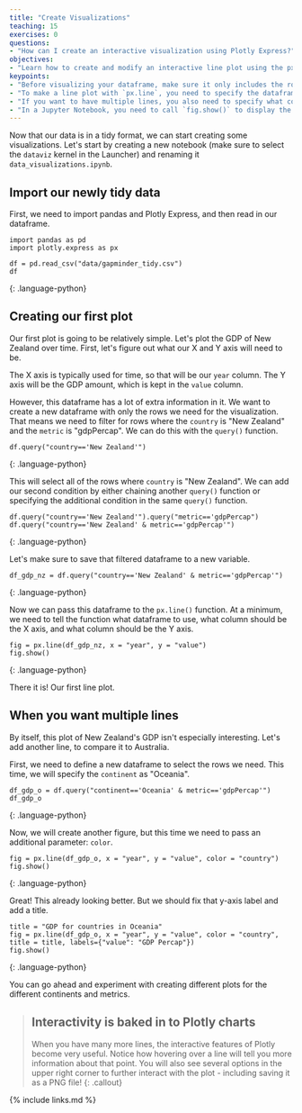 ```yaml
---
title: "Create Visualizations"
teaching: 15
exercises: 0
questions:
- "How can I create an interactive visualization using Plotly Express?"
objectives:
- "Learn how to create and modify an interactive line plot using the px.line() function"
keypoints:
- "Before visualizing your dataframe, make sure it only includes the rows you want to visualize. You can use pandas' `query()` function to easily accomplish this"
- "To make a line plot with `px.line`, you need to specify the dataframe, X axis, and Y axis"
- "If you want to have multiple lines, you also need to specify what column determines the line color"
- "In a Jupyter Notebook, you need to call `fig.show()` to display the chart"
---
```


Now that our data is in a tidy format, we can start creating some visualizations. Let's start by creating a new notebook (make sure to select the `dataviz` kernel in the Launcher) and renaming it `data_visualizations.ipynb`.

## Import our newly tidy data

First, we need to import pandas and Plotly Express, and then read in our dataframe.

~~~
import pandas as pd
import plotly.express as px

df = pd.read_csv("data/gapminder_tidy.csv")
df
~~~
{: .language-python}

## Creating our first plot

Our first plot is going to be relatively simple. Let's plot the GDP of New Zealand over time. First, let's figure out what our X and Y axis will need to be.

The X axis is typically used for time, so that will be our `year` column.
The Y axis will be the GDP amount, which is kept in the `value` column.

However, this dataframe has a lot of extra information in it. We want to create a new dataframe with only the rows we need for the visualization. 
That means we need to filter for rows where the `country` is "New Zealand" and the `metric` is "gdpPercap".
We can do this with the `query()` function.

~~~
df.query("country=='New Zealand'")
~~~
{: .language-python}

This will select all of the rows where `country` is "New Zealand". We can add our second condition by either chaining another `query()` function or specifying the additional condition in the same `query()` function.

~~~
df.query("country=='New Zealand'").query("metric=='gdpPercap")
df.query("country=='New Zealand' & metric=='gdpPercap'")
~~~
{: .language-python}

Let's make sure to save that filtered dataframe to a new variable.

~~~
df_gdp_nz = df.query("country=='New Zealand' & metric=='gdpPercap'")
~~~
{: .language-python}

Now we can pass this dataframe to the `px.line()` function. At a minimum, we need to tell the function what dataframe to use, what column should be the X axis, and what column should be the Y axis.

~~~
fig = px.line(df_gdp_nz, x = "year", y = "value")
fig.show()
~~~
{: .language-python}

There it is! Our first line plot.

## When you want multiple lines

By itself, this plot of New Zealand's GDP isn't especially interesting. Let's add another line, to compare it to Australia.

First, we need to define a new dataframe to select the rows we need. This time, we will specify the `continent` as "Oceania".

~~~
df_gdp_o = df.query("continent=='Oceania' & metric=='gdpPercap'")
df_gdp_o
~~~
{: .language-python}

Now, we will create another figure, but this time we need to pass an additional parameter: `color`.

~~~
fig = px.line(df_gdp_o, x = "year", y = "value", color = "country")
fig.show()
~~~
{: .language-python}

Great! This already looking better. But we should fix that y-axis label and add a title.

~~~
title = "GDP for countries in Oceania"
fig = px.line(df_gdp_o, x = "year", y = "value", color = "country", title = title, labels={"value": "GDP Percap"})
fig.show()
~~~
{: .language-python}

You can go ahead and experiment with creating different plots for the different continents and metrics.

> ## Interactivity is baked in to Plotly charts
> When you have many more lines, the interactive features of Plotly become very useful. 
> Notice how hovering over a line will tell you more information about that point. 
> You will also see several options in the upper right corner to further interact with the plot - including saving it as a PNG file!
{: .callout}

{% include links.md %}

